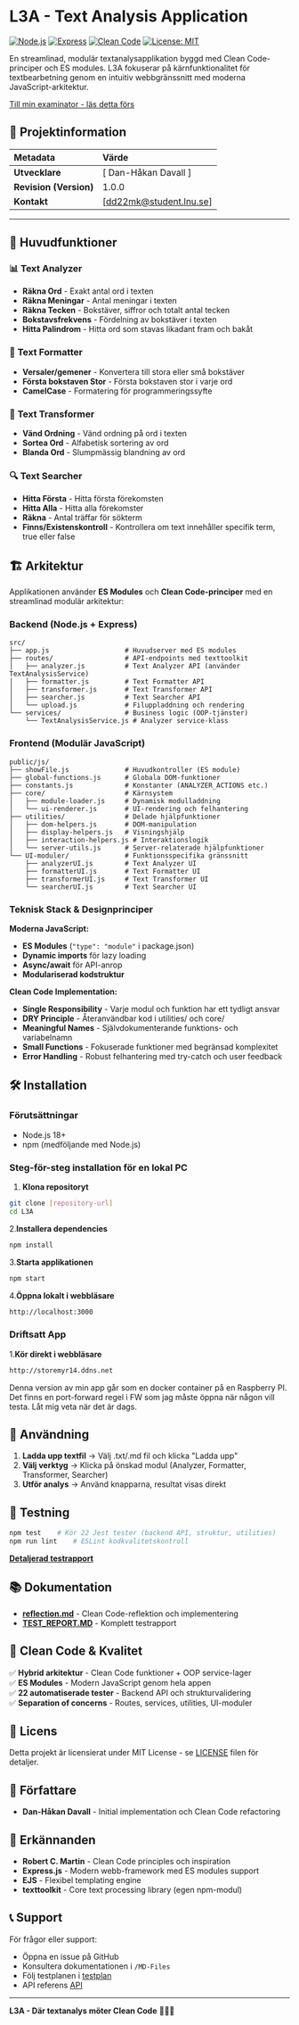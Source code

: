 # L3A - Text Analysis Application

[![Node.js](https://img.shields.io/badge/Node.js-18%2B-green.svg)](https://nodejs.org/)
[![Express](https://img.shields.io/badge/Express-5.1.0-blue.svg)](https://expressjs.com/)
[![Clean Code](https://img.shields.io/badge/Clean%20Code-Compliant-brightgreen.svg)](https://github.com/ryanmcdermott/clean-code-javascript)
[![License: MIT](https://img.shields.io/badge/License-MIT-yellow.svg)](https://opensource.org/licenses/MIT)

En streamlinad, modulär textanalysapplikation byggd med Clean Code-principer och ES modules. L3A fokuserar på kärnfunktionalitet för textbearbetning genom en intuitiv webbgränssnitt med moderna JavaScript-arkitektur.

[Till min examinator - läs detta förs](./MD-Files/examination.md)

## 👤 Projektinformation

| Metadata | Värde |
| :--- | :--- |
| **Utvecklare** | [ Dan-Håkan Davall ] |
| **Revision (Version)** | 1.0.0 |
| **Kontakt** | [dd22mk@student.lnu.se] |

---

## 🚀 Huvudfunktioner

### 📊 **Text Analyzer**

- **Räkna Ord** - Exakt antal ord i texten
- **Räkna Meningar** - Antal meningar i texten
- **Räkna Tecken** - Bokstäver, siffror och totalt antal tecken
- **Bokstavsfrekvens** - Fördelning av bokstäver i texten
- **Hitta Palindrom** - Hitta ord som stavas likadant fram och bakåt

### 🎨 **Text Formatter**

- **Versaler/gemener** - Konvertera till stora eller små bokstäver
- **Första bokstaven Stor** - Första bokstaven stor i varje ord
- **CamelCase** - Formatering för programmeringssyfte

### 🔄 **Text Transformer**

- **Vänd Ordning** - Vänd ordning på ord i texten
- **Sortea Ord** - Alfabetisk sortering av ord
- **Blanda Ord** - Slumpmässig blandning av ord

### 🔍 **Text Searcher**

- **Hitta Första** - Hitta första förekomsten
- **Hitta Alla** - Hitta alla förekomster
- **Räkna** - Antal träffar för sökterm
- **Finns/Existenskontroll** - Kontrollera om text innehåller specifik term, true eller false

## 🏗️ Arkitektur

Applikationen använder **ES Modules** och **Clean Code-principer** med en streamlinad modulär arkitektur:

### Backend (Node.js + Express)

```text
src/
├── app.js                   # Huvudserver med ES modules
├── routes/                  # API-endpoints med texttoolkit
│   ├── analyzer.js          # Text Analyzer API (använder TextAnalysisService)
│   ├── formatter.js         # Text Formatter API  
│   ├── transformer.js       # Text Transformer API
│   ├── searcher.js          # Text Searcher API
│   └── upload.js            # Filuppladdning och rendering
└── services/                # Business logic (OOP-tjänster)
    └── TextAnalysisService.js # Analyzer service-klass
```

### Frontend (Modulär JavaScript)

```text
public/js/
├── showFile.js              # Huvudkontroller (ES module)
├── global-functions.js      # Globala DOM-funktioner
├── constants.js             # Konstanter (ANALYZER_ACTIONS etc.)
├── core/                    # Kärnsystem
│   ├── module-loader.js     # Dynamisk modulladdning
│   └── ui-renderer.js       # UI-rendering och felhantering
├── utilities/               # Delade hjälpfunktioner
│   ├── dom-helpers.js       # DOM-manipulation
│   ├── display-helpers.js   # Visningshjälp
│   ├── interaction-helpers.js # Interaktionslogik
│   └── server-utils.js      # Server-relaterade hjälpfunktioner
└── UI-moduler/              # Funktionsspecifika gränssnitt
    ├── analyzerUI.js        # Text Analyzer UI
    ├── formatterUI.js       # Text Formatter UI
    ├── transformerUI.js     # Text Transformer UI
    └── searcherUI.js        # Text Searcher UI
```

### Teknisk Stack & Designprinciper

**Moderna JavaScript:**

- **ES Modules** (`"type": "module"` i package.json)
- **Dynamic imports** för lazy loading
- **Async/await** för API-anrop
- **Modulariserad kodstruktur**

**Clean Code Implementation:**

- **Single Responsibility** - Varje modul och funktion har ett tydligt ansvar
- **DRY Principle** - Återanvändbar kod i utilities/ och core/
- **Meaningful Names** - Självdokumenterande funktions- och variabelnamn
- **Small Functions** - Fokuserade funktioner med begränsad komplexitet
- **Error Handling** - Robust felhantering med try-catch och user feedback

## 🛠️ Installation

### Förutsättningar

- Node.js 18+
- npm (medföljande med Node.js)

### Steg-för-steg installation för en lokal PC

1. **Klona repositoryt**

```bash
git clone [repository-url]
cd L3A
```

2.**Installera dependencies**

```bash
npm install
```

3.**Starta applikationen**

```bash
npm start
```

4.**Öppna lokalt i webbläsare**

```HTML
http://localhost:3000
```

### Driftsatt App

1.**Kör direkt i webbläsare**

```HTML
http://storemyr14.ddns.net
```

Denna version av min app går som en docker container på en Raspberry PI. Det finns en port-forward regel i FW som jag måste öppna när någon vill testa. Låt mig veta när det är dags.

## 📖 Användning

1. **Ladda upp textfil** → Välj .txt/.md fil och klicka "Ladda upp"
2. **Välj verktyg** → Klicka på önskad modul (Analyzer, Formatter, Transformer, Searcher)
3. **Utför analys** → Använd knapparna, resultat visas direkt

## 🧪 Testning

```bash
npm test    # Kör 22 Jest tester (backend API, struktur, utilities)
npm run lint    # ESLint kodkvalitetskontroll
```

**[Detaljerad testrapport](./MD-Files/TEST_REPORT.MD)**

## 📚 Dokumentation

- **[reflection.md](.MD-Files/reflection.md)** - Clean Code-reflektion och implementering
- **[TEST_REPORT.MD](./MD-Files/TEST_REPORT.MD)** - Komplett testrapport

## 🎯 Clean Code & Kvalitet

✅ **Hybrid arkitektur** - Clean Code funktioner + OOP service-lager  
✅ **ES Modules** - Modern JavaScript genom hela appen  
✅ **22 automatiserade tester** - Backend API och strukturvalidering  
✅ **Separation of concerns** - Routes, services, utilities, UI-moduler

## 📄 Licens

Detta projekt är licensierat under MIT License - se [LICENSE](LICENSE) filen för detaljer.

## 👥 Författare

- **Dan-Håkan Davall** - Initial implementation och Clean Code refactoring

## 🙏 Erkännanden

- **Robert C. Martin** - Clean Code principles och inspiration
- **Express.js** - Modern webb-framework med ES modules support
- **EJS** - Flexibel templating engine
- **texttoolkit** - Core text processing library (egen npm-modul)

## 📞 Support

För frågor eller support:

- Öppna en issue på GitHub
- Konsultera dokumentationen i `/MD-Files`
- Följ testplanen i [testplan](`./MD-Files/TESTPLAN.md`)
- API referens [API](./MD-Files/API_REFERENCE.md)

---

**L3A - Där textanalys möter Clean Code** 🚀📝✨
